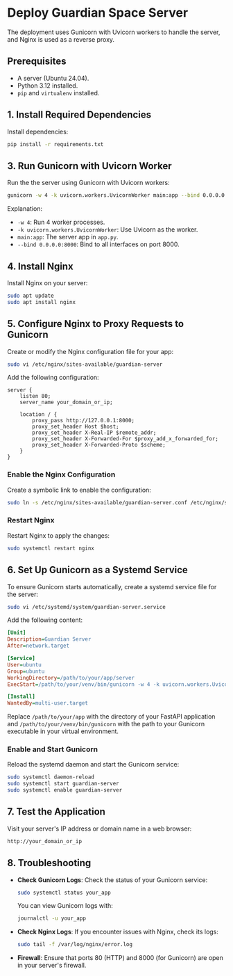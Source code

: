 
# Deploy Guardian Space Server

The deployment uses Gunicorn with Uvicorn workers to handle the server, and Nginx is used as a reverse proxy.

## Prerequisites

- A server (Ubuntu 24.04).
- Python 3.12 installed.
- `pip` and `virtualenv` installed.

## 1. Install Required Dependencies

Install dependencies:

```bash
pip install -r requirements.txt
```

## 3. Run Gunicorn with Uvicorn Worker

Run the the server using Gunicorn with Uvicorn workers:

```bash
gunicorn -w 4 -k uvicorn.workers.UvicornWorker main:app --bind 0.0.0.0:8000
```

Explanation:
- `-w 4`: Run 4 worker processes.
- `-k uvicorn.workers.UvicornWorker`: Use Uvicorn as the worker.
- `main:app`: The server app in `app.py`.
- `--bind 0.0.0.0:8000`: Bind to all interfaces on port 8000.

## 4. Install Nginx

Install Nginx on your server:

```bash
sudo apt update
sudo apt install nginx
```

## 5. Configure Nginx to Proxy Requests to Gunicorn

Create or modify the Nginx configuration file for your app:

```bash
sudo vi /etc/nginx/sites-available/guardian-server
```

Add the following configuration:

```nginx
server {
    listen 80;
    server_name your_domain_or_ip;

    location / {
        proxy_pass http://127.0.0.1:8000;
        proxy_set_header Host $host;
        proxy_set_header X-Real-IP $remote_addr;
        proxy_set_header X-Forwarded-For $proxy_add_x_forwarded_for;
        proxy_set_header X-Forwarded-Proto $scheme;
    }
}
```

### Enable the Nginx Configuration

Create a symbolic link to enable the configuration:

```bash
sudo ln -s /etc/nginx/sites-available/guardian-server.conf /etc/nginx/sites-enabled
```

### Restart Nginx

Restart Nginx to apply the changes:

```bash
sudo systemctl restart nginx
```

## 6. Set Up Gunicorn as a Systemd Service

To ensure Gunicorn starts automatically, create a systemd service file for the server:

```bash
sudo vi /etc/systemd/system/guardian-server.service
```

Add the following content:

```ini
[Unit]
Description=Guardian Server
After=network.target

[Service]
User=ubuntu
Group=ubuntu
WorkingDirectory=/path/to/your/app/server
ExecStart=/path/to/your/venv/bin/gunicorn -w 4 -k uvicorn.workers.UvicornWorker main:app --bind 127.0.0.1:8000

[Install]
WantedBy=multi-user.target
```

Replace `/path/to/your/app` with the directory of your FastAPI application and `/path/to/your/venv/bin/gunicorn` with the path to your Gunicorn executable in your virtual environment.

### Enable and Start Gunicorn

Reload the systemd daemon and start the Gunicorn service:

```bash
sudo systemctl daemon-reload
sudo systemctl start guardian-server
sudo systemctl enable guardian-server
```

## 7. Test the Application

Visit your server's IP address or domain name in a web browser:

```bash
http://your_domain_or_ip
```

## 8. Troubleshooting

- **Check Gunicorn Logs**: Check the status of your Gunicorn service:
  ```bash
  sudo systemctl status your_app
  ```

  You can view Gunicorn logs with:
  ```bash
  journalctl -u your_app
  ```

- **Check Nginx Logs**: If you encounter issues with Nginx, check its logs:
  ```bash
  sudo tail -f /var/log/nginx/error.log
  ```

- **Firewall**: Ensure that ports 80 (HTTP) and 8000 (for Gunicorn) are open in your server's firewall.
